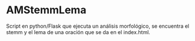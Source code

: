 # AMStemmLema
Script en python/Flask que ejecuta un análisis morfológico, se encuentra el stemm y el lema de una oración que se da en el index.html.
